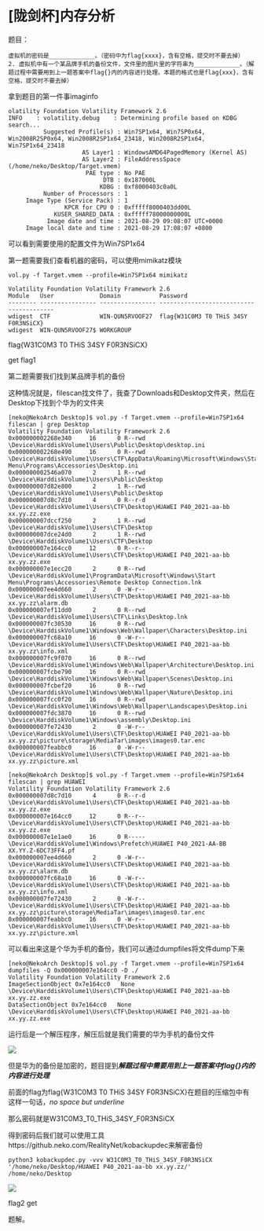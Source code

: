 # [陇剑杯]内存分析

题目：

```
虚拟机的密码是_____________。（密码中为flag{xxxx}，含有空格，提交时不要去掉）
2. 虚拟机中有一个某品牌手机的备份文件，文件里的图片里的字符串为_____________。（解题过程中需要用到上一题答案中flag{}内的内容进行处理。本题的格式也是flag{xxx}，含有空格，提交时不要去掉）
```

拿到题目的第一件事imaginfo

```shell
olatility Foundation Volatility Framework 2.6
INFO    : volatility.debug    : Determining profile based on KDBG search...
          Suggested Profile(s) : Win7SP1x64, Win7SP0x64, Win2008R2SP0x64, Win2008R2SP1x64_23418, Win2008R2SP1x64, Win7SP1x64_23418
                     AS Layer1 : WindowsAMD64PagedMemory (Kernel AS)
                     AS Layer2 : FileAddressSpace (/home/neko/Desktop/Target.vmem)
                      PAE type : No PAE
                           DTB : 0x187000L
                          KDBG : 0xf8000403c0a0L
          Number of Processors : 1
     Image Type (Service Pack) : 1
                KPCR for CPU 0 : 0xfffff8000403dd00L
             KUSER_SHARED_DATA : 0xfffff78000000000L
           Image date and time : 2021-08-29 09:08:07 UTC+0000
     Image local date and time : 2021-08-29 17:08:07 +0800
```

可以看到需要使用的配置文件为Win7SP1x64

第一题需要我们查看机器的密码，可以使用mimikatz模块

`vol.py -f Target.vmem --profile=Win7SP1x64 mimikatz`

```shell
Volatility Foundation Volatility Framework 2.6
Module   User             Domain           Password                                
-------- ---------------- ---------------- ----------------------------------------
wdigest  CTF              WIN-QUN5RVOOF27  flag{W31C0M3 T0 THiS 34SY F0R3NSiCX}    
wdigest  WIN-QUN5RVOOF27$ WORKGROUP                                                
```

flag{W31C0M3 T0 THiS 34SY F0R3NSiCX}

get flag1

第二题需要我们找到某品牌手机的备份

这种情况就是，filescan找文件了，我查了Downloads和Desktop文件夹，然后在Desktop下找到个华为的文件夹

```shell
[neko@NekoArch Desktop]$ vol.py -f Target.vmem --profile=Win7SP1x64 filescan | grep Desktop
Volatility Foundation Volatility Framework 2.6
0x000000002268e340     16      0 R--rwd \Device\HarddiskVolume1\Users\Public\Desktop\desktop.ini
0x000000002268e490     16      0 R--rwd \Device\HarddiskVolume1\Users\CTF\AppData\Roaming\Microsoft\Windows\Start Menu\Programs\Accessories\Desktop.ini
0x000000002546a070      2      1 R--rwd \Device\HarddiskVolume1\Users\Public\Desktop
0x000000007d82e800      2      1 R--rwd \Device\HarddiskVolume1\Users\Public\Desktop
0x000000007d8c7d10      4      0 R--r-d \Device\HarddiskVolume1\Users\CTF\Desktop\HUAWEI P40_2021-aa-bb xx.yy.zz.exe
0x000000007dccf250      2      1 R--rwd \Device\HarddiskVolume1\Users\CTF\Desktop
0x000000007dce24d0      2      1 R--rwd \Device\HarddiskVolume1\Users\CTF\Desktop
0x000000007e164cc0     12      0 R--r-- \Device\HarddiskVolume1\Users\CTF\Desktop\HUAWEI P40_2021-aa-bb xx.yy.zz.exe
0x000000007e1ecc20      2      0 R--rwd \Device\HarddiskVolume1\ProgramData\Microsoft\Windows\Start Menu\Programs\Accessories\Remote Desktop Connection.lnk
0x000000007ee4d660      2      0 -W-r-- \Device\HarddiskVolume1\Users\CTF\Desktop\HUAWEI P40_2021-aa-bb xx.yy.zz\alarm.db
0x000000007ef11dd0      2      0 R--rwd \Device\HarddiskVolume1\Users\CTF\Links\Desktop.lnk
0x000000007fc30530     16      0 R--rwd \Device\HarddiskVolume1\Windows\Web\Wallpaper\Characters\Desktop.ini
0x000000007fc68a10     16      0 -W-r-- \Device\HarddiskVolume1\Users\CTF\Desktop\HUAWEI P40_2021-aa-bb xx.yy.zz\info.xml
0x000000007fc9f070     16      0 R--rwd \Device\HarddiskVolume1\Windows\Web\Wallpaper\Architecture\Desktop.ini
0x000000007fcbe790     16      0 R--rwd \Device\HarddiskVolume1\Windows\Web\Wallpaper\Scenes\Desktop.ini
0x000000007fcbef20     16      0 R--rwd \Device\HarddiskVolume1\Windows\Web\Wallpaper\Nature\Desktop.ini
0x000000007fcc0f20     16      0 R--rwd \Device\HarddiskVolume1\Windows\Web\Wallpaper\Landscapes\Desktop.ini
0x000000007fdc3870     16      0 R--rwd \Device\HarddiskVolume1\Windows\assembly\Desktop.ini
0x000000007fe72430      2      0 -W-r-- \Device\HarddiskVolume1\Users\CTF\Desktop\HUAWEI P40_2021-aa-bb xx.yy.zz\picture\storage\MediaTar\images\images0.tar.enc
0x000000007feabbc0     16      0 -W-r-- \Device\HarddiskVolume1\Users\CTF\Desktop\HUAWEI P40_2021-aa-bb xx.yy.zz\picture.xml
```

```shell
[neko@NekoArch Desktop]$ vol.py -f Target.vmem --profile=Win7SP1x64 filescan | grep HUAWEI
Volatility Foundation Volatility Framework 2.6
0x000000007d8c7d10      4      0 R--r-d \Device\HarddiskVolume1\Users\CTF\Desktop\HUAWEI P40_2021-aa-bb xx.yy.zz.exe
0x000000007e164cc0     12      0 R--r-- \Device\HarddiskVolume1\Users\CTF\Desktop\HUAWEI P40_2021-aa-bb xx.yy.zz.exe
0x000000007e1e1ae0     16      0 R----- \Device\HarddiskVolume1\Windows\Prefetch\HUAWEI P40_2021-AA-BB XX.YY.Z-6DC73FF4.pf
0x000000007ee4d660      2      0 -W-r-- \Device\HarddiskVolume1\Users\CTF\Desktop\HUAWEI P40_2021-aa-bb xx.yy.zz\alarm.db
0x000000007fc68a10     16      0 -W-r-- \Device\HarddiskVolume1\Users\CTF\Desktop\HUAWEI P40_2021-aa-bb xx.yy.zz\info.xml
0x000000007fe72430      2      0 -W-r-- \Device\HarddiskVolume1\Users\CTF\Desktop\HUAWEI P40_2021-aa-bb xx.yy.zz\picture\storage\MediaTar\images\images0.tar.enc
0x000000007feabbc0     16      0 -W-r-- \Device\HarddiskVolume1\Users\CTF\Desktop\HUAWEI P40_2021-aa-bb xx.yy.zz\picture.xml
```

可以看出来这是个华为手机的备份，我们可以通过dumpfiles将文件dump下来

```shell
[neko@NekoArch Desktop]$ vol.py -f Target.vmem --profile=Win7SP1x64 dumpfiles -Q 0x000000007e164cc0 -D ./
Volatility Foundation Volatility Framework 2.6
ImageSectionObject 0x7e164cc0   None   \Device\HarddiskVolume1\Users\CTF\Desktop\HUAWEI P40_2021-aa-bb xx.yy.zz.exe
DataSectionObject 0x7e164cc0   None   \Device\HarddiskVolume1\Users\CTF\Desktop\HUAWEI P40_2021-aa-bb xx.yy.zz.exe
```

运行后是一个解压程序，解压后就是我们需要的华为手机的备份文件

![](https://picss.sunbangyan.cn/2023/11/27/2bc13294e0ffacb1a4165b3d3c05b335.jpeg)

但是华为的备份是加密的，题目提到***解题过程中需要用到上一题答案中flag{}内的内容进行处理***

前面的flag为flag{W31C0M3 T0 THiS 34SY F0R3NSiCX}在题目的压缩包中有这样一句话，*no space but underline*

那么密码就是W31C0M3_T0_THiS_34SY_F0R3NSiCX

得到密码后我们就可以使用工具https://github.neko.com/RealityNet/kobackupdec来解密备份

`python3 kobackupdec.py -vvv W31C0M3_T0_THiS_34SY_F0R3NSiCX '/home/neko/Desktop/HUAWEI P40_2021-aa-bb xx.yy.zz/' /home/neko/Desktop`

![](https://picdl.sunbangyan.cn/2023/11/27/668ed11cf8bb3b5ad43311639eaaeb52.jpeg)

flag2 get

题解。
